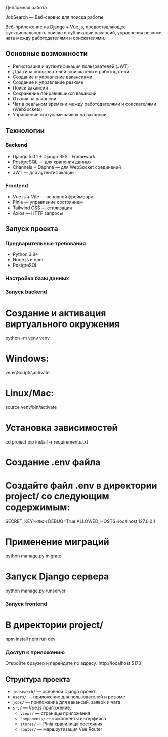 Дипломная работа

JobSearch — Веб-сервис для поиска работы

Веб-приложение на Django + Vue.js, предоставляющее функциональность поиска и публикации вакансий, управления резюме, чата между работодателями и соискателями.

## Основные возможности

- Регистрация и аутентификация пользователей (JWT)
- Два типа пользователей: соискатели и работодатели
- Создание и управление вакансиями
- Создание и управление резюме
- Поиск вакансий
- Сохранение понравившихся вакансий
- Отклик на вакансии
- Чат в реальном времени между работодателями и соискателями (WebSockets)
- Управление статусами заявок на вакансии

## Технологии

### Backend

- Django 5.0.1 + Django REST Framework
- PostgreSQL — для хранения данных
- Channels + Daphne — для WebSocket соединений
- JWT — для аутентификации

### Frontend

- Vue.js + Vite — основной фреймворк
- Pinia — управление состоянием
- Tailwind CSS — стилизация
- Axios — HTTP запросы

## Запуск проекта

### Предварительные требования

- Python 3.8+
- Node.js и npm
- PostgreSQL

### Настройка базы данных

### Запуск backend

# Создание и активация виртуального окружения

python -m venv venv

# Windows:

venv\Scripts\activate

# Linux/Mac:

source venv/bin/activate

# Установка зависимостей

cd project
pip install -r requirements.txt

# Создание .env файла

# Создайте файл .env в директории project/ со следующим содержимым:

SECRET_KEY=ключ
DEBUG=True
ALLOWED_HOSTS=localhost,127.0.0.1

# Применение миграций

python manage.py migrate

# Запуск Django сервера

python manage.py runserver

### Запуск frontend

# В директории project/

npm install
npm run dev

### Доступ к приложению

Откройте браузер и перейдите по адресу: http://localhost:5173

## Структура проекта

- `jobsearch/` — основной Django проект
- `users/` — приложение для пользователей и резюме
- `jobs/` — приложение для вакансий, заявок и чата
- `src/` — Vue.js приложение:
  - `views/` — страницы приложения
  - `components/` — компоненты интерфейса
  - `stores/` — Pinia хранилища состояния
  - `router/` — маршрутизация Vue Router
